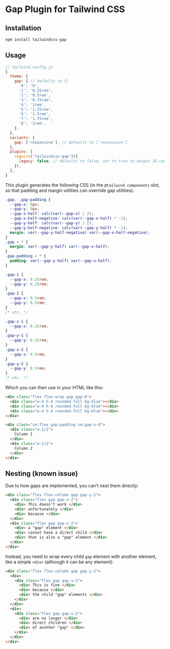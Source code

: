 # Gap Plugin for Tailwind CSS

## Installation

```bash
npm install tailwindcss-gap
```

## Usage

```js
// tailwind.config.js
{
  theme: {
    gap: { // defaults to {}
      '0': '0',
      '1': '0.25rem',
      '2': '0.5rem',
      '3': '0.75rem',
      '4': '1rem',
      '5': '1.25rem',
      '6': '1.5rem',
      '7': '1.75rem',
      '8': '2rem',
    },
  },
  variants: {
    gap: ['responsive'], // defaults to ['responsive']
  },
  plugins: [
    require('tailwindcss-gap')({
      legacy: false, // defaults to false, set to true to output IE-compatible CSS (no custom properties, but much larger CSS for the same functionality)
    }),
  ],
}
```

This plugin generates the following CSS (in the `@tailwind components` slot, so that padding and margin utilities can override gap utilities):

```css
.gap, .gap-padding {
  --gap-x: 0px;
  --gap-y: 0px;
  --gap-x-half: calc(var(--gap-x) / 2);
  --gap-x-half-negative: calc(var(--gap-x-half) * -1);
  --gap-y-half: calc(var(--gap-y) / 2);
  --gap-y-half-negative: calc(var(--gap-y-half) * -1);
  margin: var(--gap-y-half-negative) var(--gap-x-half-negative);
}
.gap > * {
  margin: var(--gap-y-half) var(--gap-x-half);
}
.gap-padding > * {
  padding: var(--gap-y-half) var(--gap-x-half);
}

.gap-1 {
  --gap-x: 0.25rem;
  --gap-y: 0.25rem;
}
.gap-2 {
  --gap-x: 0.5rem;
  --gap-y: 0.5rem;
}
/* etc. */

.gap-x-1 {
  --gap-x: 0.25rem;
}
.gap-y-1 {
  --gap-y: 0.25rem;
}
.gap-x-2 {
  --gap-x: 0.5rem;
}
.gap-y-2 {
  --gap-y: 0.5rem;
}
/* etc. */
```

Which you can then use in your HTML like this:

```html
<div class="flex flex-wrap gap gap-8">
  <div class="w-4 h-4 rounded-full bg-blue"></div>
  <div class="w-4 h-4 rounded-full bg-blue"></div>
  <div class="w-4 h-4 rounded-full bg-blue"></div>
</div>

<div class="sm:flex gap-padding sm:gap-x-8">
  <div class="w-1/2">
    Column 1
  </div>
  <div class="w-1/2">
    Column 2
  </div>
</div>
```

## Nesting (known issue)

Due to how gaps are implemented, you can’t nest them directly:

```html
<div class="flex flex-column gap gap-y-2">
  <div class="flex gap gap-x-2">
    <div> This doesn’t work </div>
    <div> unfortunately </div>
    <div> because </div>
  </div>
  <div class="flex gap gap-x-2">
    <div> a "gap" element </div>
    <div> cannot have a direct child </div>
    <div> that is also a "gap" element </div>
  </div>
</div>
```

Instead, you need to wrap every child `gap` element with another element, like a simple `<div>` (although it can be any element):

```html
<div class="flex flex-column gap gap-y-2">
  <div>
    <div class="flex gap gap-x-2">
      <div> This is fine </div>
      <div> because </div>
      <div> the child "gap" elements </div>
    </div>
  </div>
  <div>
    <div class="flex gap gap-x-2">
      <div> are no longer </div>
      <div> direct children </div>
      <div> of another "gap" </div>
    </div>
  </div>
</div>
```
